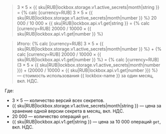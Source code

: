 > 3 × 5 × {{ sku|RUB|lockbox.storage.v1.active_secrets|month|string }} = {% calc [currency=RUB] 3 × 5 × {{ sku|RUB|lockbox.storage.v1.active_secrets|month|number }} %}
> 20 000 / 10 000 × {{ sku|RUB|lockbox.api.v1.get|string }} = {% calc [currency=RUB] 20000 / 10000 × {{ sku|RUB|lockbox.api.v1.get|number }} %}

> Итого: {% calc [currency=RUB] 3 × 5 × {{ sku|RUB|lockbox.storage.v1.active_secrets|month|number }} %} + {% calc [currency=RUB] 20000 / 10000 × {{ sku|RUB|lockbox.api.v1.get|number }} %} = {% calc [currency=RUB] (3 × 5 × {{ sku|RUB|lockbox.storage.v1.active_secrets|month|number }}) + (20000 / 10000 × {{ sku|RUB|lockbox.api.v1.get|number }}) %} — стоимость использования {{ lockbox-name }} за один месяц, вкл. НДС.

Где:
* 3 × 5 — количество версий всех секретов.
* {{ sku|RUB|lockbox.storage.v1.active_secrets|month|string }} — цена за хранение одной версии секрета в месяц, вкл. НДС.
* 20 000 — количество операций `get`.
* {{ sku|RUB|lockbox.api.v1.get|string }} — цена за 10 000 операций `get`, вкл. НДС.